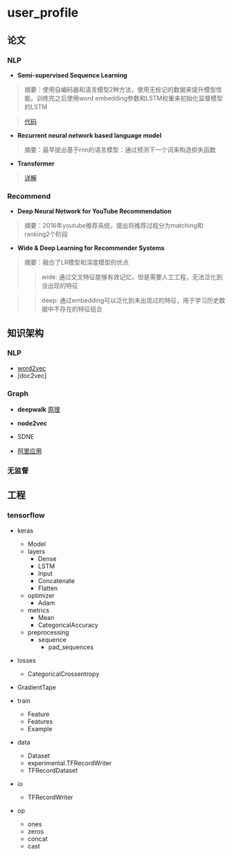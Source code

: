 # user_profile

## 论文
### NLP
- **Semi-supervised Sequence Learning**
> 摘要：使用自编码器和语言模型2种方法，使用无标记的数据来提升模型性能。训练完之后使用word embedding参数和LSTM权重来初始化监督模型的LSTM

> [代码](https://github.com/dongjun-Lee/transfer-learning-text-tf)

- **Recurrent neural network based language model**
> 摘要：最早提出基于rnn的语言模型：通过预测下一个词来构造损失函数

- **Transformer**
> [详解](https://medium.com/%E7%A8%8B%E5%BC%8F%E5%B7%A5%E4%BD%9C%E7%B4%A1/autoencoder-%E4%B8%89-self-attention-transformer-c37f719d222)

### Recommend
- **Deep Neural Network for YouTube Recommendation**
> 摘要：2016年youtube推荐系统，提出将推荐过程分为matching和ranking2个阶段

- **Wide & Deep Learning for Recommender Systems**
> 摘要：融合了LR模型和深度模型的优点
>> wide: 通过交叉特征能够有效记忆，但是需要人工工程，无法泛化到没出现的特征

>> deep: 通过embedding可以泛化到未出现过的特征，用于学习历史数据中不存在的特征组合

## 知识架构
### NLP
- [word2vec](https://zhuanlan.zhihu.com/p/26306795)
- [doc2vec]

### Graph
- **deepwalk**  [原理](https://zhuanlan.zhihu.com/p/56380812)

- **node2vec**

- SDNE

- [阿里应用](https://www.jianshu.com/p/229b686535f1)

### 无监督


## 工程
### tensorflow
- keras
    - Model
    - layers
        - Dense
        - LSTM
        - Input
        - Concatenate
        - Flatten
    - optimizer
        - Adam
    - metrics
        - Mean
        - CategoricalAccuracy
    - preprocessing
        - sequence
            - pad_sequences
    
        
        
- losses
    - CategoricalCrossentropy

- GradientTape

- train
    - Feature
    - Features
    - Example

- data
    - Dataset
    - experimental.TFRecordWriter
    - TFRecordDataset

- io
    - TFRecordWriter

- op
    - ones
    - zeros
    - concat
    - cast

